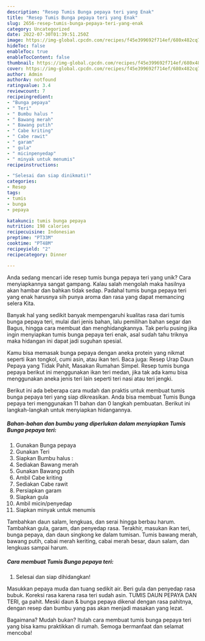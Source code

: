 ```yaml
---
description: "Resep Tumis Bunga pepaya teri yang Enak"
title: "Resep Tumis Bunga pepaya teri yang Enak"
slug: 2656-resep-tumis-bunga-pepaya-teri-yang-enak
category: Uncategorized
date: 2022-07-30T01:39:51.250Z
image: https://img-global.cpcdn.com/recipes/f45e399692f714ef/680x482cq70/tumis-bunga-pepaya-teri-foto-resep-utama.jpg
hideToc: false
enableToc: true
enableTocContent: false
thumbnail: https://img-global.cpcdn.com/recipes/f45e399692f714ef/680x482cq70/tumis-bunga-pepaya-teri-foto-resep-utama.jpg
cover: https://img-global.cpcdn.com/recipes/f45e399692f714ef/680x482cq70/tumis-bunga-pepaya-teri-foto-resep-utama.jpg
author: Admin
authorAv: notfound
ratingvalue: 3.4
reviewcount: 7
recipeingredient:
- "Bunga pepaya"
- " Teri"
- " Bumbu halus "
- " Bawang merah"
- " Bawang putih"
- " Cabe kriting"
- " Cabe rawit"
- " garam"
- " gula"
- " micinpenyedap"
- " minyak untuk menumis"
recipeinstructions:

- "Selesai dan siap dinikmati!"
categories:
- Resep
tags:
- tumis
- bunga
- pepaya

katakunci: tumis bunga pepaya 
nutrition: 198 calories
recipecuisine: Indonesian
preptime: "PT33M"
cooktime: "PT48M"
recipeyield: "2"
recipecategory: Dinner

---
```





Anda sedang mencari ide resep tumis bunga pepaya teri yang unik? Cara menyiapkannya sangat gampang. Kalau salah mengolah maka hasilnya akan hambar dan bahkan tidak sedap. Padahal tumis bunga pepaya teri yang enak harusnya sih punya aroma dan rasa yang dapat memancing selera Kita.





Banyak hal yang sedikit banyak mempengaruhi kualitas rasa dari tumis bunga pepaya teri, mulai dari jenis bahan, lalu pemilihan bahan segar dan Bagus, hingga cara membuat dan menghidangkannya. Tak perlu pusing jika ingin menyiapkan tumis bunga pepaya teri enak,      asal sudah tahu triknya maka hidangan ini dapat jadi suguhan spesial.














Kamu bisa memasak bunga pepaya dengan aneka protein yang nikmat seperti ikan tongkol, cumi asin, atau ikan teri. Baca juga: Resep Urap Daun Pepaya yang Tidak Pahit, Masakan Rumahan Simpel. Resep tumis bunga pepaya berikut ini menggunakan ikan teri medan, jika tak ada kamu bisa menggunakan aneka jenis teri lain seperti teri nasi atau teri jengki.






Berikut ini ada beberapa cara mudah dan praktis untuk membuat tumis bunga pepaya teri yang siap dikreasikan. Anda bisa membuat Tumis Bunga pepaya teri menggunakan 11 bahan dan 0 langkah pembuatan. Berikut ini langkah-langkah untuk menyiapkan hidangannya.

<!--inarticleads1-->

##### Bahan-bahan dan bumbu yang diperlukan dalam menyiapkan Tumis Bunga pepaya teri:

1. Gunakan Bunga pepaya
1. Gunakan  Teri
1. Siapkan  Bumbu halus :
1. Sediakan  Bawang merah
1. Gunakan  Bawang putih
1. Ambil  Cabe kriting
1. Sediakan  Cabe rawit
1. Persiapkan  garam
1. Siapkan  gula
1. Ambil  micin/penyedap
1. Siapkan  minyak untuk menumis


Tambahkan daun salam, lengkuas, dan serai hingga berbau harum. Tambahkan gula, garam, dan penyedap rasa. Terakhir, masukan ikan teri, bunga pepaya, dan daun singkong ke dalam tumisan. Tumis bawang merah, bawang putih, cabai merah keriting, cabai merah besar, daun salam, dan lengkuas sampai harum. 

<!--inarticleads2-->

##### Cara membuat Tumis Bunga pepaya teri:


1. Selesai dan siap dihidangkan!

Masukkan pepaya muda dan tuang sedikit air. Beri gula dan penyedap rasa bubuk. Koreksi rasa karena rasa teri sudah asin. TUMIS DAUN PEPAYA DAN TERI, ga pahit. Meski daun &amp; bunga pepaya dikenal dengan rasa pahitnya, dengan resep dan bumbu yang pas akan menjadi masakan yang lezat. 

Bagaimana? Mudah bukan? Itulah cara membuat tumis bunga pepaya teri yang bisa kamu praktikkan di rumah. Semoga bermanfaat dan selamat mencoba!
